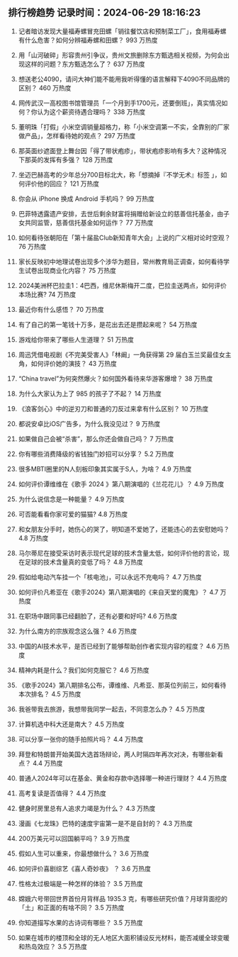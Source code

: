 
## 排行榜趋势 记录时间：2024-06-29 18:16:23
  
  1. 记者暗访发现大量福寿螺冒充田螺「销往餐饮店和预制菜工厂」，食用福寿螺有什么危害？如何分辨福寿螺和田螺？ 993 万热度
    
  2. 用「山河破碎」形容贵州引争议‍，贵州文旅删除东方甄选相关视频，为何会出现这样的问题？东方甄选怎么了？ 637 万热度
    
  3. 想送老公4090，请问大神们能不能用我听得懂的语言解释下4090不同品牌的区别？ 460 万热度
    
  4. 网传武汉一高校图书馆管理员「一个月到手1700元，还要倒班」，真实情况如何？你认为这个薪资待遇合理吗？ 338 万热度
    
  5. 董明珠「打假」小米空调销量超格力，称「小米空调第一不实，全靠别的厂家做产品」，怎样看待她的观点？ 297 万热度
    
  6. 那英面纱遮面登上舞台因「得了带状疱疹」，带状疱疹影响有多大？这种情况下那英的发挥有多强？ 128 万热度
    
  7. 坐迈巴赫高考的少年总分700目标北大，称「想摘掉『不学无术』标签 」，如何评价他的回应？ 121 万热度
    
  8. 你会从 iPhone 换成 Android 手机吗？ 99 万热度
    
  9. 巴菲特透露遗产安排，去世后剩余财富将捐赠给新设立的慈善信托基金，由子女共同监管，慈善信托基金如何运作？ 77 万热度
    
  10. 如何看待张朝阳在「第十届盐Club新知青年大会」上说的广义相对论时空观？ 76 万热度
    
  11. 家长反映初中地理试卷出现多个涉华为题目，常州教育局正调查，如何看待学生试卷出现商业化内容？ 75 万热度
    
  12. 2024美洲杯巴拉圭1：4巴西，维尼休斯梅开二度，巴拉圭送两点，如何评价本场比赛? 74 万热度
    
  13. 最近你有什么感悟？ 70 万热度
    
  14. 有了自己的第一笔钱十万多，是花出去还是攒起来呢？ 54 万热度
    
  15. 游戏给你带来了哪些人生道理？ 51 万热度
    
  16. 周迅凭借电视剧《不完美受害人》「林阚」一角获得第 29 届白玉兰奖最佳女主角，如何评价她的演技？ 43 万热度
    
  17. “China travel”为何突然爆火？如何国外看待来华游客爆增？ 38 万热度
    
  18. 为什么大家认为上了 985 的孩子了不起？ 14 万热度
    
  19. 《浪客剑心》中的逆刃刀和普通的刀反过来拿有什么区别？ 10 万热度
    
  20. 都说安卓比iOS广告多，为什么我没见过？ 9 万热度
    
  21. 如果做自己会被“杀害”，那么你还会做自己吗？ 7 万热度
    
  22. 你有哪些消费降级的省钱独门妙招可以分享？ 5.2 万热度
    
  23. 很多MBTI圈里的N人刻板印象其实属于S人，为啥？ 4.9 万热度
    
  24. 如何评价谭维维在《歌手 2024 》第八期演唱的《兰花花儿》？ 4.9 万热度
    
  25. 为什么说信念是一种能量？ 4.9 万热度
    
  26. 可否能看看你家可爱的猫猫? 4.8 万热度
    
  27. 和女朋友分手时，她伤心的哭了，明知道不爱她了，还能违心的去安慰她吗？ 4.8 万热度
    
  28. 马尔蒂尼在接受采访时表示现代足球的技术含量太低，如何评价他的言论，现在足球的技术含量真的变低了吗？ 4.8 万热度
    
  29. 假如给电动汽车挂一个「核电池」，可以永远不充电吗？ 4.7 万热度
    
  30. 如何评价凡希亚在《歌手2024》第八期演唱的《来自天堂的魔鬼》？ 4.7 万热度
    
  31. 在职场中跟同事已经翻脸了，还有必要和好吗? 4.6 万热度
    
  32. 为什么南方的宗族观念这么强？ 4.6 万热度
    
  33. 中国的AI技术水平，是否已经到了能够帮助创作者实现内容的程度？ 4.6 万热度
    
  34. 精神内耗是什么？我们如何克服它？ 4.6 万热度
    
  35. 《歌手2024》第八期排名公布，谭维维、凡希亚、那英位列前三，如何看待本次排名？ 4.5 万热度
    
  36. 我爸带我去旅游，我想带我同学一起去，不同意怎么办？ 4.5 万热度
    
  37. 计算机选中科大还是南大？ 4.5 万热度
    
  38. 可以分享一张你的随手拍照片吗？ 4.4 万热度
    
  39. 拜登和特朗普开始美国大选首场辩论，两人时隔四年再次对决，有哪些新看点？ 4.4 万热度
    
  40. 普通人2024年可以在基金、黄金和存款中选择哪一种进行理财？ 4.4 万热度
    
  41. 高考复读是否值得？ 4.4 万热度
    
  42. 健身时房里总有人追求力竭是为什么？ 4.3 万热度
    
  43. 漫画《七龙珠》巴特的速度宇宙第一是不是自封的？ 4.3 万热度
    
  44. 200万美元可以回国躺平吗？ 3.9 万热度
    
  45. 假如人生可以重来，你最想做什么？ 3.6 万热度
    
  46. 如何评价喜剧综艺《喜人奇妙夜》 ？ 3.6 万热度
    
  47. 性格太过极端是一种怎样的体验？ 3.5 万热度
    
  48. 嫦娥六号带回世界首份月背样品 1935.3 克，有哪些研究价值？月球背面挖的「土」和正面的有啥不同？ 3.5 万热度
    
  49. 你知道描写水果的古诗词有哪些？ 3.5 万热度
    
  50. 如果在城市的楼顶和全球的无人地区大面积铺设反光材料，能否减缓全球变暖和热岛效应？ 3.5 万热度
    